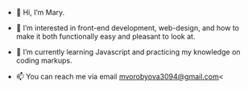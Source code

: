 - 👋 Hi, I’m Mary.
- 👀 I’m interested in front-end development, web-design, and how to make it both functionally easy and pleasant to look at.
- 🌱 I’m currently learning Javascript and practicing my knowledge on coding markups.

- 📫 You can reach me via email mvorobyova3094@gmail.com<

<!---
mvorobyova94/mvorobyova94 is a ✨ special ✨ repository because its `README.md` (this file) appears on your GitHub profile.
You can click the Preview link to take a look at your changes.
--->
